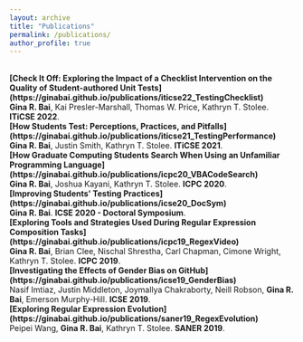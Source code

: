 ```yaml
---
layout: archive
title: "Publications"
permalink: /publications/
author_profile: true
---
```


<br>
<b>[Check It Off: Exploring the Impact of a Checklist Intervention on the Quality of Student-authored Unit Tests](https://ginabai.github.io/publications/iticse22_TestingChecklist)</b> <br>
<strong>Gina R. Bai</strong>, Kai Presler-Marshall, Thomas W. Price, Kathryn T. Stolee. <b>ITiCSE 2022</b>.

<br>
<b>[How Students Test: Perceptions, Practices, and Pitfalls](https://ginabai.github.io/publications/iticse21_TestingPerformance)</b> <br>
<strong>Gina R. Bai</strong>, Justin Smith, Kathryn T. Stolee. <b>ITiCSE 2021</b>.

<br>
<b>[How Graduate Computing Students Search When Using an Unfamiliar Programming Language](https://ginabai.github.io/publications/icpc20_VBACodeSearch)</b> <br>
<strong>Gina R. Bai</strong>, Joshua Kayani, Kathryn T. Stolee. <b>ICPC 2020</b>.

<br>
<b>[Improving Students' Testing Practices](https://ginabai.github.io/publications/icse20_DocSym)</b> <br>
<strong>Gina R. Bai</strong>. <b>ICSE 2020 - Doctoral Symposium</b>.

<br>
<b>[Exploring Tools and Strategies Used During Regular Expression Composition Tasks](https://ginabai.github.io/publications/icpc19_RegexVideo)</b> <br>
<strong>Gina R. Bai</strong>, Brian Clee, Nischal Shrestha, Carl Chapman, Cimone Wright, Kathryn T. Stolee. <b>ICPC 2019</b>.

<br>
<b>[Investigating the Effects of Gender Bias on GitHub](https://ginabai.github.io/publications/icse19_GenderBias)</b> <br>
Nasif Imtiaz, Justin Middleton, Joymallya Chakraborty, Neill Robson, <strong>Gina R. Bai</strong>, Emerson Murphy-Hill. <b>ICSE 2019</b>.

<br>
<b>[Exploring Regular Expression Evolution](https://ginabai.github.io/publications/saner19_RegexEvolution)</b> <br>
Peipei Wang, <strong>Gina R. Bai</strong>, Kathryn T. Stolee. <b>SANER 2019</b>.
